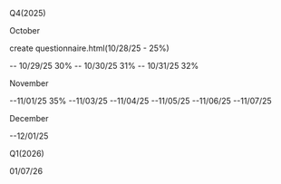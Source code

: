 Q4(2025)

October

create questionnaire.html(10/28/25 - 25%)

-- 10/29/25 30%
-- 10/30/25 31%
-- 10/31/25 32%


November

--11/01/25 35%
--11/03/25
--11/04/25
--11/05/25
--11/06/25
--11/07/25

December

--12/01/25


Q1(2026)

01/07/26
